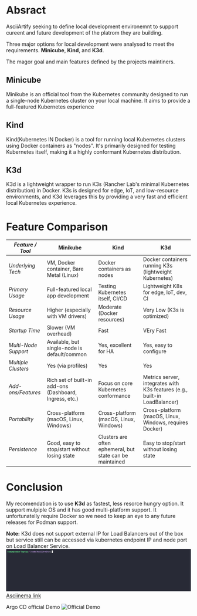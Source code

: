 # Absract 
AsciiArtify seeking to define local development environemnt to support cureent and future development of the platrom they are building. 

Three major options for local development were analysed to meet the requirements. **Minicube**, **Kind**, and **K3d**.

The magor goal and main features defined by the projects maintiners.

## Minicube
Minikube is an official tool from the Kubernetes community designed to run a single-node Kubernetes cluster on your local machine. It aims to provide a full-featured Kubernetes experience

## Kind
Kind(Kubernetes IN Docker) is a tool for running local Kubernetes clusters using Docker containers as "nodes". It's primarily designed for testing Kubernetes itself, making it a highly conformant Kubernetes distribution.

## K3d
K3d is a lightweight wrapper to run K3s (Rancher Lab's minimal Kubernetes distribution) in Docker. K3s is designed for edge, IoT, and low-resource environments, and K3d leverages this by providing a very fast and efficient local Kubernetes experience.

# Feature Comparison
| **_Feature / Tool_** | **Minikube**                                            | **Kind**                                                  | **K3d**                                                                    |
|----------------------|---------------------------------------------------------|-----------------------------------------------------------|----------------------------------------------------------------------------|
| _Underlying Tech_    | VM, Docker container, Bare Metal (Linux)                | Docker containers as nodes                                | Docker containers running K3s (lightweight Kubernetes)                     |
| _Primary Usage_      | Full-featured local app development                     | Testing Kubernetes itself, CI/CD                          | Lightweight K8s for edge, IoT, dev, CI                                     |
| _Resource Usage_     | Higher (especially with VM drivers)                     | Moderate (Docker resources)                               | Very Low (K3s is optimized)                                                |
| _Startup Time_       | Slower (VM overhead)                                    | Fast                                                      | VEry Fast                                                                  |
| _Multi-Node Support_ | Available, but single-node is default/common            | Yes, excellent for HA                                     | Yes, easy to configure                                                     |
| _Multiple Clusters_  | Yes (via profiles)                                      | Yes                                                       | Yes                                                                        |
| _Add-ons/Features_   | Rich set of built-in add-ons (Dashboard, Ingress, etc.) | Focus on core Kubernetes conformance                      | Metrics server, integrates with K3s features (e.g., built-in LoadBalancer) |
| _Portability_        | Cross-platform (macOS, Linux, Windows)                  | Cross-platform (macOS, Linux, Windows)                    | Cross-platform (macOS, Linux, Windows, requires Docker)                    |
| _Persistence_        | Good, easy to stop/start without losing state           | Clusters are often ephemeral, but state can be maintained | Easy to stop/start without losing state                                    |

# Conclusion
My recomendation is to use **K3d** as fastest, less resorce hungry option. It support mulpiple OS and it has good multi-platform support. It unfortunatelly require Docker so we need to keep an eye to any future releases for Podman support.

**Note:** K3d does not support external IP for Load Balancers out of the box but service still can be accessed via kubernetes endpoint IP and node port on Load Balancer Service.
![Demo](demo.gif)
[Asciinema link](https://asciinema.org/a/rrdfPVZLN1JA14VjJ9JPVdDW7)

Argo CD official Demo
![Official Demo](https://argo-cd.readthedocs.io/en/stable/assets/argocd-ui.gif)

